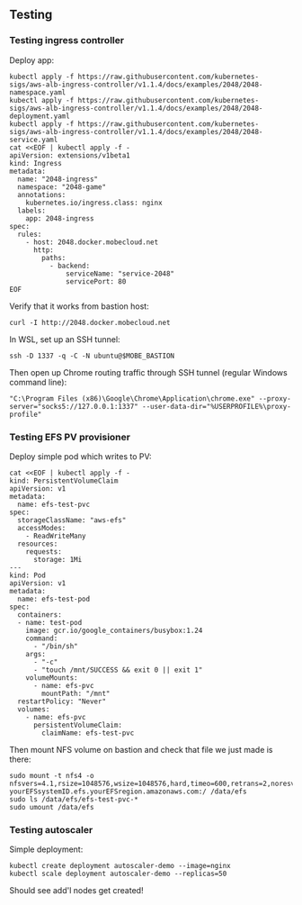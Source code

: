 ## Testing

### Testing ingress controller

Deploy app:
```
kubectl apply -f https://raw.githubusercontent.com/kubernetes-sigs/aws-alb-ingress-controller/v1.1.4/docs/examples/2048/2048-namespace.yaml
kubectl apply -f https://raw.githubusercontent.com/kubernetes-sigs/aws-alb-ingress-controller/v1.1.4/docs/examples/2048/2048-deployment.yaml
kubectl apply -f https://raw.githubusercontent.com/kubernetes-sigs/aws-alb-ingress-controller/v1.1.4/docs/examples/2048/2048-service.yaml
cat <<EOF | kubectl apply -f -
apiVersion: extensions/v1beta1
kind: Ingress
metadata:
  name: "2048-ingress"
  namespace: "2048-game"
  annotations:
    kubernetes.io/ingress.class: nginx
  labels:
    app: 2048-ingress
spec:
  rules:
    - host: 2048.docker.mobecloud.net
      http:
        paths:
          - backend:
              serviceName: "service-2048"
              servicePort: 80
EOF
```

Verify that it works from bastion host:
```
curl -I http://2048.docker.mobecloud.net
```

In WSL, set up an SSH tunnel:
```
ssh -D 1337 -q -C -N ubuntu@$MOBE_BASTION
```

Then open up Chrome routing traffic through SSH tunnel (regular Windows command line):
```
"C:\Program Files (x86)\Google\Chrome\Application\chrome.exe" --proxy-server="socks5://127.0.0.1:1337" --user-data-dir="%USERPROFILE%\proxy-profile" 
```

### Testing EFS PV provisioner

Deploy simple pod which writes to PV:
```
cat <<EOF | kubectl apply -f -
kind: PersistentVolumeClaim
apiVersion: v1
metadata:
  name: efs-test-pvc
spec:
  storageClassName: "aws-efs"
  accessModes:
    - ReadWriteMany
  resources:
    requests:
      storage: 1Mi
---
kind: Pod
apiVersion: v1
metadata:
  name: efs-test-pod
spec:
  containers:
  - name: test-pod
    image: gcr.io/google_containers/busybox:1.24
    command:
      - "/bin/sh"
    args:
      - "-c"
      - "touch /mnt/SUCCESS && exit 0 || exit 1"
    volumeMounts:
      - name: efs-pvc
        mountPath: "/mnt"
  restartPolicy: "Never"
  volumes:
    - name: efs-pvc
      persistentVolumeClaim:
        claimName: efs-test-pvc
```

Then mount NFS volume on bastion and check that file we just made is there:
```
sudo mount -t nfs4 -o nfsvers=4.1,rsize=1048576,wsize=1048576,hard,timeo=600,retrans=2,noresvport yourEFSsystemID.efs.yourEFSregion.amazonaws.com:/ /data/efs
sudo ls /data/efs/efs-test-pvc-*
sudo umount /data/efs
```

### Testing autoscaler

Simple deployment:
```
kubectl create deployment autoscaler-demo --image=nginx
kubectl scale deployment autoscaler-demo --replicas=50
```

Should see add'l nodes get created!

